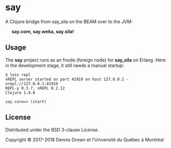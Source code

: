 # say
A Clojure bridge from say_sila on the BEAM over to the JVM:

&nbsp;&nbsp;&nbsp;&nbsp; **say.core, say.weka, say.sila!**


## Usage
The **say** project runs as an fnode (foreign node) for **say_sila** on Erlang.
Here in the development stage, it still needs a manual startup:

    $ lein repl
    nREPL server started on port 41919 on host 127.0.0.1 - nrepl://127.0.0.1:41919
    REPL-y 0.3.7, nREPL 0.2.12
    Clojure 1.9.0

    say.core=> (start)

## License
Distributed under the BSD 3-clause License.

Copyright © 2017-2018 Dennis Drown et l'Université du Québec à Montréal

